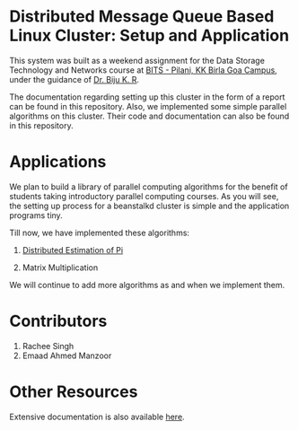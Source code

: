 # Distributed Message Queue Based Linux Cluster: Setup and Application
This system was built as a weekend assignment for the Data Storage Technology and Networks course at [BITS - Pilani, KK Birla Goa Campus](http://universe.bits-pilani.ac.in/Goa/), under the guidance of [Dr. Biju K. R](www.bits-goa.ac.in/Departments/Faculty/faculty%20pages/biju.htm).

The documentation regarding setting up this cluster in the form of a report can be found in this repository. Also, we implemented some simple parallel algorithms on this cluster. Their code and documentation can also be found in this repository.

# Applications
We plan to build a library of parallel computing algorithms for the benefit of students taking introductory parallel computing courses. As you will see, the setting up process for a beanstalkd cluster is simple and the application programs tiny.

Till now, we have implemented these algorithms:

1. [Distributed Estimation of Pi](https://github.com/emaadmanzoor/distributed-pi-estimation/)

2. Matrix Multiplication

We will continue to add more algorithms as and when we implement them.

# Contributors
1. Rachee Singh
2. Emaad Ahmed Manzoor


# Other Resources
Extensive documentation is also available [here](http://www.eyeshalfclosed.com/blog/2012/03/17/throwing-darts/).
